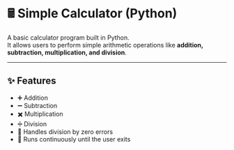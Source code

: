 
# 🖩 Simple Calculator (Python)

A basic calculator program built in Python.  
It allows users to perform simple arithmetic operations like **addition, subtraction, multiplication, and division**.

---

## ✨ Features
- ➕ Addition  
- ➖ Subtraction  
- ✖️ Multiplication  
- ➗ Division  
- 🚫 Handles division by zero errors  
- 🔁 Runs continuously until the user exits  
 


